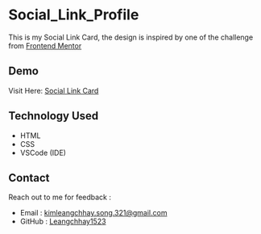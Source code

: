 # Social_Link_Profile
This is my Social Link Card, the design is inspired by one of the challenge from [Frontend Mentor](https://www.frontendmentor.io/)

## Demo
Visit Here: <a href="https://leangchhay1523.github.io/Project2_Social_Link_Card/" target="_blank">Social Link Card</a>

## Technology Used
- HTML
- CSS
- VSCode (IDE)

## Contact
Reach out to me for feedback :
- Email : [kimleangchhay.song.321@gmail.com](mailto:kimleangchhay.song.321@gmail.com)
- GitHub : [Leangchhay1523](https://github.com/Leangchhay1523)


